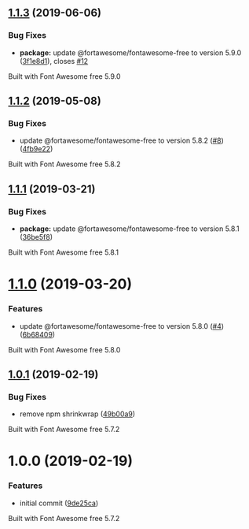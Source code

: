 ## [1.1.3](https://github.com/zypA13510/ui5-fontawesome/compare/v1.1.2...v1.1.3) (2019-06-06)


### Bug Fixes

* **package:** update @fortawesome/fontawesome-free to version 5.9.0 ([3f1e8d1](https://github.com/zypA13510/ui5-fontawesome/commit/3f1e8d1)), closes [#12](https://github.com/zypA13510/ui5-fontawesome/issues/12)





Built with Font Awesome free 5.9.0

## [1.1.2](https://github.com/zypA13510/ui5-fontawesome/compare/v1.1.1...v1.1.2) (2019-05-08)


### Bug Fixes

* update @fortawesome/fontawesome-free to version 5.8.2 ([#8](https://github.com/zypA13510/ui5-fontawesome/issues/8)) ([4fb9e22](https://github.com/zypA13510/ui5-fontawesome/commit/4fb9e22))





Built with Font Awesome free 5.8.2

## [1.1.1](https://github.com/zypA13510/ui5-fontawesome/compare/v1.1.0...v1.1.1) (2019-03-21)


### Bug Fixes

* **package:** update @fortawesome/fontawesome-free to version 5.8.1 ([36be5f8](https://github.com/zypA13510/ui5-fontawesome/commit/36be5f8))





Built with Font Awesome free 5.8.1

# [1.1.0](https://github.com/zypA13510/ui5-fontawesome/compare/v1.0.1...v1.1.0) (2019-03-20)


### Features

* update @fortawesome/fontawesome-free to version 5.8.0 ([#4](https://github.com/zypA13510/ui5-fontawesome/issues/4)) ([6b68409](https://github.com/zypA13510/ui5-fontawesome/commit/6b68409))





Built with Font Awesome free 5.8.0

## [1.0.1](https://github.com/zypA13510/ui5-fontawesome/compare/v1.0.0...v1.0.1) (2019-02-19)


### Bug Fixes

* remove npm shrinkwrap ([49b00a9](https://github.com/zypA13510/ui5-fontawesome/commit/49b00a9))





Built with Font Awesome free 5.7.2

# 1.0.0 (2019-02-19)


### Features

* initial commit ([9de25ca](https://github.com/zypA13510/ui5-fontawesome/commit/9de25ca))





Built with Font Awesome free 5.7.2
